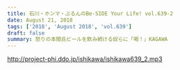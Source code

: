 ```yaml
---
title: 石川・ホンマ・ぶるんのBe-SIDE Your Life! vol.639-2
date: August 21, 2018
tags: ['2018', 'August 2018', 'vol.639']
draft: false
summary: 怒りの本間氏ビールを飲み続ける奴らに「喝！」KAGAWA
---
```


http://project-phi.ddo.jp/ishikawa/ishikawa639_2.mp3